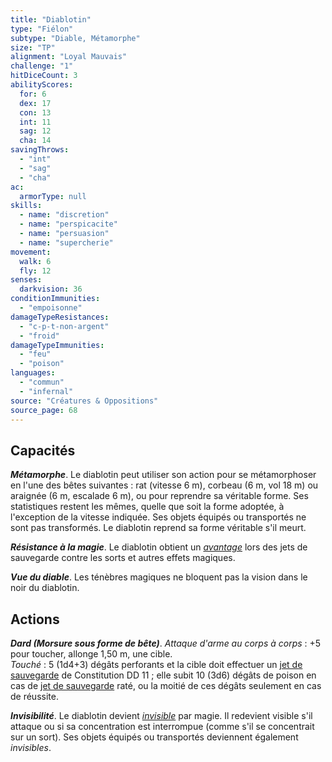 ```yaml
---
title: "Diablotin"
type: "Fiélon"
subtype: "Diable, Métamorphe"
size: "TP"
alignment: "Loyal Mauvais"
challenge: "1"
hitDiceCount: 3
abilityScores:
  for: 6
  dex: 17
  con: 13
  int: 11
  sag: 12
  cha: 14
savingThrows: 
  - "int"
  - "sag"
  - "cha"
ac: 
  armorType: null
skills: 
  - name: "discretion"
  - name: "perspicacite"
  - name: "persuasion"
  - name: "supercherie"
movement: 
  walk: 6
  fly: 12
senses: 
  darkvision: 36
conditionImmunities: 
  - "empoisonne"
damageTypeResistances: 
  - "c-p-t-non-argent"
  - "froid"
damageTypeImmunities: 
  - "feu"
  - "poison"
languages: 
  - "commun"
  - "infernal"
source: "Créatures & Oppositions"
source_page: 68
---
```

## Capacités
_**Métamorphe**_. Le diablotin peut utiliser son action pour se métamorphoser en l'une des bêtes suivantes : rat (vitesse 6 m), corbeau (6 m, vol 18 m) ou araignée (6 m, escalade 6 m), ou pour reprendre sa véritable forme. Ses statistiques restent les mêmes, quelle que soit la forme adoptée, à l'exception de la vitesse indiquée. Ses objets équipés ou transportés ne sont pas transformés. Le diablotin reprend sa forme véritable s'il meurt.

_**Résistance à la magie**_. Le diablotin obtient un [_avantage_](/utiliser-les-caracteristiques/#avantage-et-desavantage) lors des jets de sauvegarde contre les sorts et autres effets magiques.

_**Vue du diable**_. Les ténèbres magiques ne bloquent pas la vision dans le noir du diablotin.

## Actions
_**Dard (Morsure sous forme de bête)**_. _Attaque d'arme au corps à corps_ : +5 pour toucher, allonge 1,50 m, une cible.  
_Touché_ : 5 (1d4+3) dégâts perforants et la cible doit effectuer un [jet de sauvegarde](/utiliser-les-caracteristiques#jets-de-sauvegarde) de Constitution DD 11 ; elle subit 10 (3d6) dégâts de poison en cas de [jet de sauvegarde](/utiliser-les-caracteristiques#jets-de-sauvegarde) raté, ou la moitié de ces dégâts seulement en cas de réussite.

_**Invisibilité**_. Le diablotin devient [_invisible_](/gerer-la-sante-du-personnage#invisible) par magie. Il redevient visible s'il attaque ou si sa concentration est interrompue (comme s'il se concentrait sur un sort). Ses objets équipés ou transportés deviennent également _invisibles_.
